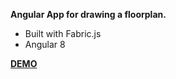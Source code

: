 **Angular App for drawing a floorplan.**

- Built with Fabric.js
- Angular 8

 [**DEMO**](https://floorplan-angular.vercel.app/)
